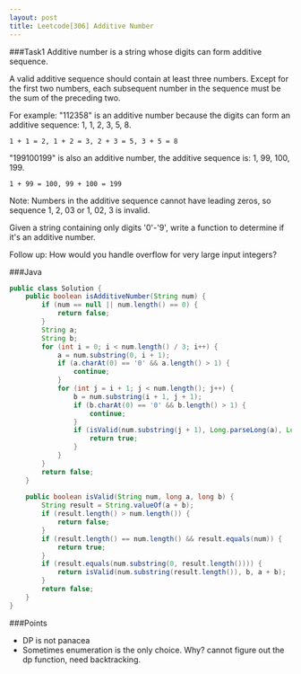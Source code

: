 ```yaml
---
layout: post
title: Leetcode[306] Additive Number
---
```

###Task1
Additive number is a string whose digits can form additive sequence.

A valid additive sequence should contain at least three numbers. Except for the first two numbers, each subsequent number in the sequence must be the sum of the preceding two.

For example:
"112358" is an additive number because the digits can form an additive sequence: 1, 1, 2, 3, 5, 8.

	1 + 1 = 2, 1 + 2 = 3, 2 + 3 = 5, 3 + 5 = 8
	
"199100199" is also an additive number, the additive sequence is: 1, 99, 100, 199.

	1 + 99 = 100, 99 + 100 = 199
Note: Numbers in the additive sequence cannot have leading zeros, so sequence 1, 2, 03 or 1, 02, 3 is invalid.

Given a string containing only digits '0'-'9', write a function to determine if it's an additive number.

Follow up:
How would you handle overflow for very large input integers?

###Java
```java
public class Solution {
    public boolean isAdditiveNumber(String num) {
        if (num == null || num.length() == 0) {
            return false;
        }
        String a;
        String b;
        for (int i = 0; i < num.length() / 3; i++) {
            a = num.substring(0, i + 1);
            if (a.charAt(0) == '0' && a.length() > 1) {
                continue;
            }
            for (int j = i + 1; j < num.length(); j++) {
                b = num.substring(i + 1, j + 1);
                if (b.charAt(0) == '0' && b.length() > 1) {
                    continue;
                }
                if (isValid(num.substring(j + 1), Long.parseLong(a), Long.parseLong(b))) {
                    return true;
                }
            }
        }
        return false;
    }
    
    public boolean isValid(String num, long a, long b) {
        String result = String.valueOf(a + b);
        if (result.length() > num.length()) {
            return false;
        }
        if (result.length() == num.length() && result.equals(num)) {
            return true;
        }
        if (result.equals(num.substring(0, result.length()))) {
            return isValid(num.substring(result.length()), b, a + b); 
        }
        return false;
    }
}
```

###Points
* DP is not panacea
* Sometimes enumeration is the only choice. Why? cannot figure out the dp function, need backtracking.